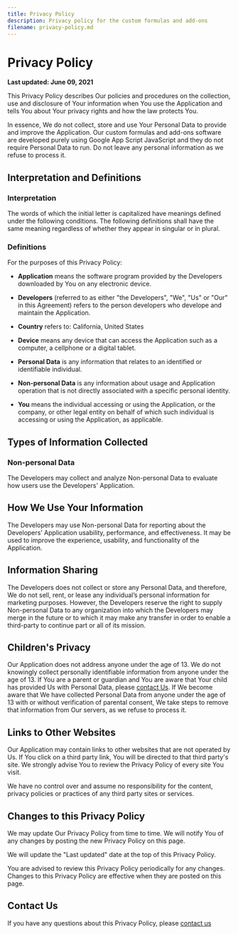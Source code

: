 ```yaml
--- 
title: Privacy Policy
description: Privacy policy for the custom formulas and add-ons
filename: privacy-policy.md
---
```


# Privacy Policy

**Last updated: June 09, 2021**

This Privacy Policy describes Our policies and procedures on the collection, use and disclosure of Your information when You use the Application and tells You about Your privacy rights and how the law protects You.

In essence, We do not collect, store and use Your Personal Data to provide and improve the Application. Our custom formulas and add-ons software are developed purely using Google App Script JavaScript and they do not require Personal Data to run. Do not leave any personal information as we refuse to process it.

## Interpretation and Definitions

### Interpretation
The words of which the initial letter is capitalized have meanings defined under the following conditions. The following definitions shall have the same meaning regardless of whether they appear in singular or in plural.

### Definitions
For the purposes of this Privacy Policy:

- **Application** means the software program provided by the Developers downloaded by You on any electronic device.

- **Developers** (referred to as either "the Developers", "We", "Us" or "Our" in this Agreement) refers to the person developers who develope and maintain the Application.

- **Country** refers to: California, United States

- **Device** means any device that can access the Application such as a computer, a cellphone or a digital tablet.

- **Personal Data** is any information that relates to an identified or identifiable individual.

- **Non-personal Data** is any information about usage and Application operation that is not directly associated with a specific personal identity.

- **You** means the individual accessing or using the Application, or the company, or other legal entity on behalf of which such individual is accessing or using the Application, as applicable.

## Types of Information Collected

### Non-personal Data
The Developers may collect and analyze Non-personal Data to evaluate how users use the Developers' Application.

## How We Use Your Information
The Developers may use Non-personal Data for reporting about the Developers’ Application usability, performance, and effectiveness. It may be used to improve the experience, usability, and functionality of the Application.

## Information Sharing
The Developers does not collect or store any Personal Data, and therefore, We do not sell, rent, or lease any individual’s personal information for marketing purposes. However, the Developers reserve the right to supply Non-personal Data to any organization into which the Developers may merge in the future or to which it may make any transfer in order to enable a third-party to continue part or all of its mission.

## Children's Privacy
Our Application does not address anyone under the age of 13. We do not knowingly collect personally identifiable information from anyone under the age of 13. If You are a parent or guardian and You are aware that Your child has provided Us with Personal Data, please [contact Us](josef.hardi@gmail.com). If We become aware that We have collected Personal Data from anyone under the age of 13 with or without verification of parental consent, We take steps to remove that information from Our servers, as we refuse to process it.

## Links to Other Websites
Our Application may contain links to other websites that are not operated by Us. If You click on a third party link, You will be directed to that third party's site. We strongly advise You to review the Privacy Policy of every site You visit.

We have no control over and assume no responsibility for the content, privacy policies or practices of any third party sites or services.

## Changes to this Privacy Policy
We may update Our Privacy Policy from time to time. We will notify You of any changes by posting the new Privacy Policy on this page. 

We will update the "Last updated" date at the top of this Privacy Policy.

You are advised to review this Privacy Policy periodically for any changes. Changes to this Privacy Policy are effective when they are posted on this page.

## Contact Us
If you have any questions about this Privacy Policy, please [contact us](josef.hardi@gmail.com)